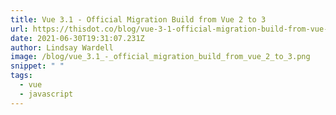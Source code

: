```yaml
---
title: Vue 3.1 - Official Migration Build from Vue 2 to 3
url: https://thisdot.co/blog/vue-3-1-official-migration-build-from-vue-2-to-3
date: 2021-06-30T19:31:07.231Z
author: Lindsay Wardell
image: /blog/vue_3.1_-_official_migration_build_from_vue_2_to_3.png
snippet: " "
tags:
  - vue
  - javascript
---
```

